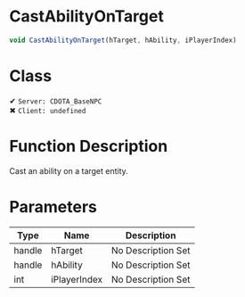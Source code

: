 # CastAbilityOnTarget
```js	
void CastAbilityOnTarget(hTarget, hAbility, iPlayerIndex)
```
# Class
✔ `Server: CDOTA_BaseNPC`  
✖ `Client: undefined`  

# Function Description
Cast an ability on a target entity.
# Parameters
Type|Name|Description
--|--|--
handle|hTarget|No Description Set
handle|hAbility|No Description Set
int|iPlayerIndex|No Description Set
